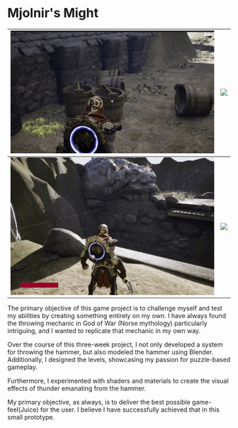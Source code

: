# Mjolnir's Might 

![](/Sources/MjolnirsMight/Images/Aim.png)    |  ![](/Sources/MjolnirsMight/Images/OpeningGate-ezgif.com-optimize.gif)
:-------------------------:|:-------------------------:
![](/Sources/MjolnirsMight/Images/Trhowingrecalling-ezgif.com-optimize.gif)  | ![](/Sources/MjolnirsMight/Images/Recalling-ezgif.com-optimize.gif)

The primary objective of this game project is to challenge myself and test my abilities by creating something entirely on my own. I have always found the throwing mechanic in God of War (Norse mythology) particularly intriguing, and I wanted to replicate that mechanic in my own way.

Over the course of this three-week project, I not only developed a system for throwing the hammer, but also modeled the hammer using Blender. Additionally, I designed the levels, showcasing my passion for puzzle-based gameplay.

Furthermore, I experimented with shaders and materials to create the visual effects of thunder emanating from the hammer.

My primary objective, as always, is to deliver the best possible game-feel(Juice) for the user. I believe I have successfully achieved that in this small prototype.
